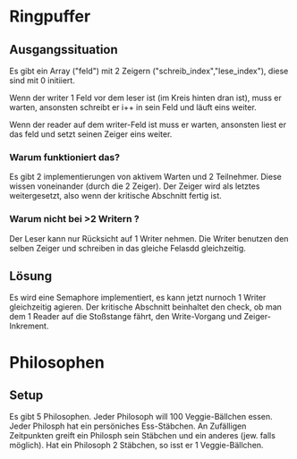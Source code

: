 # Ringpuffer

## Ausgangssituation

 Es gibt ein Array ("feld") mit 2 Zeigern ("schreib_index","lese_index"), diese sind mit 0 initiiert.

 Wenn der writer 1 Feld vor dem leser ist (im Kreis hinten dran ist), muss er warten,
 ansonsten schreibt er i++ in sein Feld und läuft eins weiter.
 
 Wenn der reader auf dem writer-Feld ist muss er warten,
 ansonsten liest er das feld und setzt seinen Zeiger eins weiter.

### Warum funktioniert das?

 Es gibt 2 implementierungen von aktivem Warten und 2 Teilnehmer. Diese wissen voneinander (durch die 2 Zeiger).
 Der Zeiger wird als letztes weitergesetzt, also wenn der kritische Abschnitt fertig ist.

### Warum nicht bei >2 Writern ?
 
 Der Leser kann nur Rücksicht auf 1 Writer nehmen.
 Die Writer benutzen den selben Zeiger und schreiben in das gleiche Felasdd gleichzeitig.
  
## Lösung
 
 Es wird eine Semaphore implementiert, es kann jetzt nurnoch 1 Writer gleichzeitig agieren.
 Der kritische Abschnitt beinhaltet den check, ob man dem 1 Reader auf die Stoßstange fährt, den Write-Vorgang und Zeiger-Inkrement.

# Philosophen
 
 ## Setup
  Es gibt 5 Philosophen.
  Jeder Philosoph will 100 Veggie-Bällchen essen.
  Jeder Philosph hat ein persöniches Ess-Stäbchen.
  An Zufälligen Zeitpunkten greift ein Philosph sein Stäbchen und ein anderes (jew. falls möglich).
  Hat ein Philosoph 2 Stäbchen, so isst er 1 Veggie-Bällchen.
